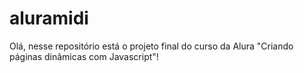# aluramidi

Olá, nesse repositório está o projeto final do curso da Alura "Criando páginas dinâmicas com Javascript"!
